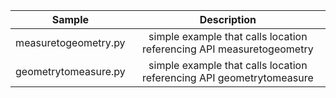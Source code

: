 | Sample  | Description    |
| :---:   | :---: |
| measuretogeometry.py | simple example that calls location referencing API measuretogeometry   |
| geometrytomeasure.py | simple example that calls location referencing API geometrytomeasure   |
